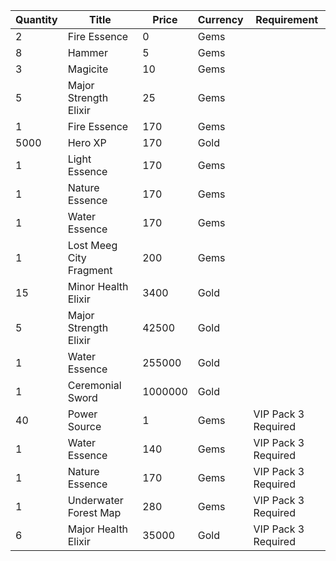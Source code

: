 | Quantity | Title | Price | Currency |  Requirement |
| -------- | ----- | ----- | -------- |  ----------- |
| 2 | Fire Essence | 0 | Gems |  |
| 8 | Hammer | 5 | Gems |  |
| 3 | Magicite | 10 | Gems |  |
| 5 | Major Strength Elixir | 25 | Gems |  |
| 1 | Fire Essence | 170 | Gems |  |
| 5000 | Hero XP | 170 | Gold |  |
| 1 | Light Essence | 170 | Gems |  |
| 1 | Nature Essence | 170 | Gems |  |
| 1 | Water Essence | 170 | Gems |  |
| 1 | Lost Meeg City Fragment | 200 | Gems |  |
| 15 | Minor Health Elixir | 3400 | Gold |  |
| 5 | Major Strength Elixir | 42500 | Gold |  |
| 1 | Water Essence | 255000 | Gold |  |
| 1 | Ceremonial Sword | 1000000 | Gold |  |
| 40 | Power Source | 1 | Gems | VIP Pack 3 Required |
| 1 | Water Essence | 140 | Gems | VIP Pack 3 Required |
| 1 | Nature Essence | 170 | Gems | VIP Pack 3 Required |
| 1 | Underwater Forest Map | 280 | Gems | VIP Pack 3 Required |
| 6 | Major Health Elixir | 35000 | Gold | VIP Pack 3 Required |
